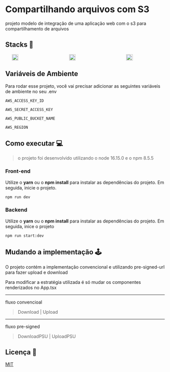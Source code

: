 # Compartilhando arquivos com S3

projeto modelo de integração de uma aplicação web com o s3 para compartilhamento de arquivos

## Stacks 🚀

<div style="display:flex; align-items:center; justify-content:center; gap:5rem">
  <img src="https://seeklogo.com/images/N/nestjs-logo-09342F76C0-seeklogo.com.png" width="20%"/>
  <img src="https://cdn2.iconfinder.com/data/icons/amazon-aws-stencils/100/Storage__Content_Delivery_Amazon_Glacier-256.png" width="20%"/>
  <img src="https://cdn4.iconfinder.com/data/icons/logos-3/600/React.js_logo-512.png" width="20%"/>
</div>

## Variáveis de Ambiente

Para rodar esse projeto, você vai precisar adicionar as seguintes variáveis de ambiente no seu .env

`AWS_ACCESS_KEY_ID`

`AWS_SECRET_ACCESS_KEY`

`AWS_PUBLIC_BUCKET_NAME`

`AWS_REGION`

## Como executar 💻

>o projeto foi desenvolvido utilizando o node 16.15.0 e o npm 8.5.5 

### Front-end

Utilize o **yarn** ou o **npm install** para instalar as dependências do projeto.
Em seguida, inicie o projeto.

```cl
npm run dev
```

### Backend

Utilize o **yarn** ou o **npm install** para instalar as dependências do projeto.
Em seguida, inice o projeto

```cl
npm run start:dev
```

## Mudando a implementação 🕹
O projeto contém a implementação convencional e utilizando pre-signed-url para fazer upload e download

Para modificar a estratégia utilizada é só mudar os componentes renderizados no App.tsx

---

fluxo convencioal
>Download | Upload

---
fluxo pre-signed
>DownloadPSU | UploadPSU


## Licença  📝

[MIT](https://choosealicense.com/licenses/mit/)

